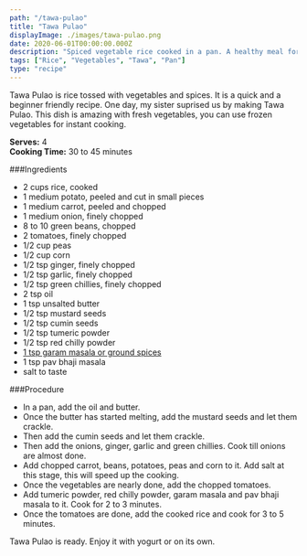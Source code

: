 ```yaml
---
path: "/tawa-pulao"
title: "Tawa Pulao"
displayImage: ./images/tawa-pulao.png
date: 2020-06-01T00:00:00.000Z
description: "Spiced vegetable rice cooked in a pan. A healthy meal for lunch or dinner."
tags: ["Rice", "Vegetables", "Tawa", "Pan"]
type: "recipe"
---
```


Tawa Pulao is rice tossed with vegetables and spices. It is a quick and a beginner friendly recipe. One day, my sister suprised us by making Tawa Pulao. This dish is amazing with fresh vegetables, you can use frozen vegetables for instant cooking.

**Serves:** 4\
**Cooking Time:** 30 to 45 minutes

###Ingredients
- 2 cups rice, cooked
- 1 medium potato, peeled and cut in small pieces
- 1 medium carrot, peeled and chopped
- 1 medium onion, finely chopped
- 8 to 10 green beans, chopped
- 2 tomatoes, finely chopped
- 1/2 cup peas
- 1/2 cup corn
- 1/2 tsp ginger, finely chopped
- 1/2 tsp garlic, finely chopped
- 1/2 tsp green chillies, finely chopped
- 2 tsp oil
- 1 tsp unsalted butter
- 1/2 tsp mustard seeds
- 1/2 tsp cumin seeds
- 1/2 tsp tumeric powder
- 1/2 tsp red chilly powder
- <a href="https://en.wikipedia.org/wiki/Garam_masala" target="_blank" rel="noopener noreferrer"> 1 tsp garam masala or ground spices </a>
- 1 tsp pav bhaji masala
- salt to taste


###Procedure
- In a pan, add the oil and butter. 
- Once the butter has started melting, add the mustard seeds and let them crackle.
- Then add the cumin seeds and let them crackle. 
- Then add the onions, ginger, garlic and green chillies. Cook till onions are almost done. 
- Add chopped carrot, beans, potatoes, peas and corn to it. 
Add salt at this stage, this will speed up the cooking. 
- Once the vegetables are nearly done, add the chopped tomatoes.
- Add tumeric powder, red chilly powder, garam masala and pav bhaji masala to it. Cook for 2 to 3 minutes.
- Once the tomatoes are done, add the cooked rice and cook for 3 to 5 minutes.

Tawa Pulao is ready. Enjoy it with yogurt or on its own. 